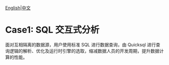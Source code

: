 [English](../../use-case/case1.md)|[中文](./case1.md)

# Case1: SQL 交互式分析

面对互相隔离的数据源，用户使用标准 SQL 进行数据查询，由 Quicksql 进行查询逻辑的解析、优化及运行时引擎的选取，缩减数据人员的开发周期，提升数据计算的性能。